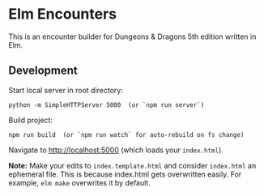 # Elm Encounters

This is an encounter builder for Dungeons & Dragons 5th edition written in Elm.

## Development

Start local server in root directory:

    python -m SimpleHTTPServer 5000  (or `npm run server`)

Build project:

    npm run build  (or `npm run watch` for auto-rebuild on fs change)

Navigate to <http://localhost:5000> (which loads your `index.html`).

**Note:** Make your edits to `index.template.html` and consider `index.html` an ephemeral file. This is because index.html gets overwritten easily. For example, `elm make` overwrites it by default.
